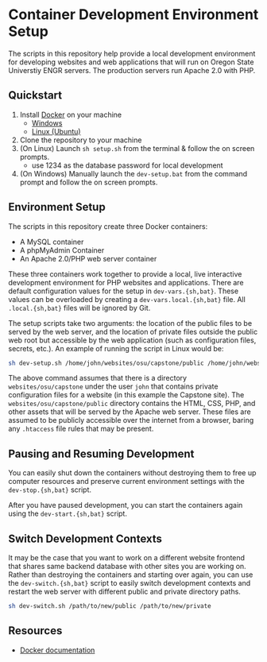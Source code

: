 # Container Development Environment Setup
The scripts in this repository help provide a local development environment for developing websites and web 
applications that will run on Oregon State Universtiy ENGR servers. The production servers run Apache 2.0 with PHP.

## Quickstart

1. Install [Docker](https://www.docker.com/) on your machine
   - [Windows](https://docs.docker.com/docker-for-windows/install/)
   - [Linux (Ubuntu)](https://docs.docker.com/install/linux/docker-ce/ubuntu/)
1. Clone the repository to your machine
1. (On Linux) Launch `sh setup.sh` from the terminal & follow the on screen prompts. 
   - use 1234 as the database password for local development
1. (On Windows) Manually launch the `dev-setup.bat` from the command prompt and follow the on screen prompts.

## Environment Setup

The scripts in this repository create three Docker containers:
- A MySQL container
- A phpMyAdmin Container
- An Apache 2.0/PHP web server container

These three containers work together to provide a local, live interactive development environment for PHP websites 
and applications. There are default configuration values for the setup in `dev-vars.{sh,bat}`. These values can be 
overloaded by creating a `dev-vars.local.{sh,bat}` file. All `.local.{sh,bat}` files will be ignored by Git.

The setup scripts take two arguments: the location of the public files to be served by the web server, and the location
of private files outside the public web root but accessible by the web application (such as configuration files, 
secrets, etc.). An example of running the script in Linux would be:

```sh
sh dev-setup.sh /home/john/websites/osu/capstone/public /home/john/websites/osu/capstone
```

The above command assumes that there is a directory `websites/osu/capstone` under the user `john` that contains 
private configuration files for a website (in this example the Capstone site). The `websites/osu/capstone/public` 
directory contains the HTML, CSS, PHP, and other assets that will be served by the Apache web server. These files are 
assumed to be publicly accessible over the internet from a browser, baring any `.htaccess` file rules that may be 
present.

## Pausing and Resuming Development
You can easily shut down the containers without destroying them to free up computer resources and preserve current
environment settings with the `dev-stop.{sh,bat}` script.

After you have paused development, you can start the containers again using the `dev-start.{sh,bat}` script.

## Switch Development Contexts
It may be the case that you want to work on a different website frontend that shares same backend database with
other sites you are working on. Rather than destroying the containers and starting over again, you can use the
`dev-switch.{sh,bat}` script to easily switch development contexts and restart the web server with different public
and private directory paths.

```sh
sh dev-switch.sh /path/to/new/public /path/to/new/private
```

## Resources
- [Docker documentation](https://docs.docker.com/)